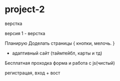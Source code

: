 # project-2
верстка

версия 1 - верстка 

Планирую 
Доделать страницы {
 кнопки, мелочь.
}
 + адаптивный сайт (таймтейбл, карты и тд)

Бесплатная проходка форма и работа с js(чистый) 

регистрацая, вход + вост 

